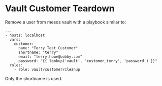 # Vault Customer Teardown
Remove a user from mesos vault with a playbook similar to:
```
---
- hosts: localhost
  vars:
    customer:
      name: "Terry Test Customer"
      shortname: "terry"
      email: "terry.howe@bobby.com"
      password: "{{ lookup('vault', 'customer_terry', 'password') }}"
  roles:
    - role: vault/customer/cleanup
```
Only the shortname is used.
